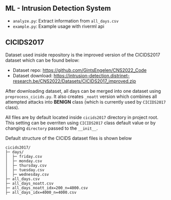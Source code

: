 ## ML - Intrusion Detection System

- `analyze.py`: Extract information from `all_days.csv`
- `example.py`: Example usage with riverml api 

## CICIDS2017

Dataset used inside repository is the improved version of the CICIDS2017 dataset which can be found below: 

- Dataset repo: https://github.com/GintsEngelen/CNS2022_Code
- Dataset download: https://intrusion-detection.distrinet-research.be/CNS2022/Datasets/CICIDS2017_improved.zip

After downloading dataset, all days can be merged into one dataset using `preprocess_cicids.py`. It also creates `_noatt` version which combines all attempted attacks into **BENIGN** class (which is currently used by `CICIDS2017` class).

All files are by default located inside `cicids2017` directory in project root. This setting can be overriten using `CICIDS2017` class default value or by changing `directory` passed to the `__init__`. 


Default structure of the CICIDS dataset files is shown below

```
cicids2017/
├─ days/
│  ├─ friday.csv
│  ├─ monday.csv
│  ├─ thursday.csv
│  ├─ tuesday.csv
│  ├─ wednesday.csv
├─ all_days.csv
├─ all_days_noatt.csv
├─ all_days_noatt_idx=200_n=4000.csv
├─ all_days_idx=4000_n=4000.csv
```
